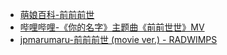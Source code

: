 - [萌娘百科-前前前世](https://zh.moegirl.org.cn/%E5%89%8D%E5%89%8D%E5%89%8D%E4%B8%96)
- [哔哩哔哩-《你的名字》主题曲《前前世世》MV](https://www.bilibili.com/video/BV1uK4y1a7MY)
- [jpmarumaru-前前前世 (movie ver.) - RADWIMPS](https://www.jpmarumaru.com/tw/JPSongPlay-7615.html)
